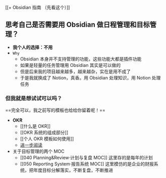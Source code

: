 [[+ Obsidian 指南 （先看这个）]]

## 思考自己是否需要用 Obsidian 做日程管理和目标管理？

- **我个人的选择：不用**
- `Why`
	- Obsidian 本身并不支持管理的功能，这些功能大都是插件功能
	- 如果是轻量的任务管理用 Obsidian 其实是可以做的
	- 但是后来我的项目越来越多，越来越杂，实在是用不成了
	- 于是我就换成了 Notion，真香。用 Obsidian 处理知识，用 Notion 处理任务

### 但我就是想试试可以吗？

==完全可以，我之前写的模板也给给你留着呢！==

- **OKR**
	- [[什么是 OKR]]
	- [[OKR 系统的组成部分]]
	- [[个人 OKR 模板如何使用]]
	- [进一步阅读](https://felipecastro.com/en/okr/what-is-okr/)
- 关于目标管理的两个 MOC
	- [[040 Planning&Review·计划与复盘 MOC]] 这里存的是每年的计划
	- [[050 Reporting System·报告系统 MOC]] 这里模仿的是企业的财报系统，把年度目标分解落实，不断复盘，不断推进


